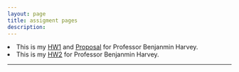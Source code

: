 ```yaml
---
layout: page
title: assigment pages
description:
---
```


<li>This is my <a href="https://LihuaPeiNeo.github.io/HW/Lihua_Pei_HW1.ipynb">HW1</a> and <a href="https://LihuaPeiNeo.github.io/HW/Project_Proposal.docx">Proposal</a> for Professor Benjanmin Harvey.</li>
<li>This is my <a href="https://LihuaPeiNeo.github.io/HW/Lihua_Pei_HW2.ipynb">HW2</a> for Professor Benjanmin Harvey.</li>


---
